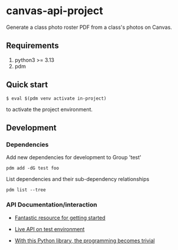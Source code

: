 # canvas-api-project

Generate a class photo roster PDF from a class's photos on Canvas.

## Requirements 

1. python3 >= 3.13
2. pdm

## Quick start

```
$ eval $(pdm venv activate in-project)
```

to activate the project environment.




## Development

### Dependencies

Add new dependencies for development to Group 'test'

```
pdm add -dG test foo
```

List dependencies and their sub-dependency relationships

```
pdm list --tree
```

### API Documentation/interaction

- [Fantastic resource for getting started](getting-started)

- [Live API on test environment](https://setonhall.test.instructure.com/doc/api/live)

- [With this Python library, the programming becomes trivial](https://canvasapi.readthedocs.io/)


[getting-started]: https://community.canvaslms.com/t5/Canvas-Developers-Group/Canvas-APIs-Getting-started-the-practical-ins-and-outs-gotchas/ba-p/263685
